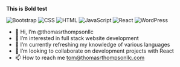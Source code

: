 

**This is Bold test**




![Bootstrap](https://user-images.githubusercontent.com/30050564/150533510-943a9b51-c639-46f2-acfc-38c96e2b93ea.png)
![CSS](https://user-images.githubusercontent.com/30050564/150533513-c9cc771b-a27c-4c64-b468-9ac71ed831bc.png)
![HTML](https://user-images.githubusercontent.com/30050564/150533514-4eebd6ee-2990-498c-a85b-13786ccbc4e6.png)
![JavaScript](https://user-images.githubusercontent.com/30050564/150533515-84e7fe98-3e12-4f6d-bc39-3d26aa73a7ca.png)
![React](https://user-images.githubusercontent.com/30050564/150533517-39cefdeb-f091-49c7-931d-f81238dfb012.png)
![WordPress](https://user-images.githubusercontent.com/30050564/150533518-9888a1c2-ddf0-494e-a41a-40f4514a7d92.png)
- 👋 Hi, I’m @thomasrthompsonllc
- 👀 I’m interested in full stack website development 
- 🌱 I’m currently refreshing my knowledge of various languages
- 💞️ I’m looking to collaborate on development projects with React
- 📫 How to reach me tom@thomasrthompsonllc.com

<!---
thomasrthompsonllc/thomasrthompsonllc is a ✨ special ✨ repository because its `README.md` (this file) appears on your GitHub profile.
You can click the Preview link to take a look at your changes.
->
![This is an image](/thomasrthompsonllc/language-images/React.png)
![JavaScript](https://user-images.githubusercontent.com/30050564/150526868-3f12dd28-1a76-4544-a2c0-37a647a7a907.png)
![GitHub Logo](/thomasrthompsonllc/thomasrthompsonllc/language-images-/React.png)
